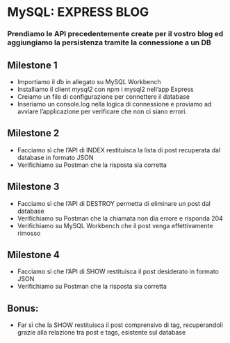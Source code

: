 # MySQL: EXPRESS BLOG

### Prendiamo le API precedentemente create per il vostro blog ed aggiungiamo la persistenza tramite la connessione a un DB

## Milestone 1

- Importiamo il db in allegato su MySQL Workbench
- Installiamo il client _mysql2_ con npm i mysql2 nell’app Express
- Creiamo un file di configurazione per connettere il database
- Inseriamo un console.log nella logica di connessione e proviamo ad avviare l’applicazione per verificare che non ci siano errori.

## Milestone 2

- Facciamo sì che l’API di INDEX restituisca la lista di post recuperata dal database in formato JSON
- Verifichiamo su Postman che la risposta sia corretta

## Milestone 3

- Facciamo sì che l’API di DESTROY permetta di eliminare un post dal database
- Verifichiamo su Postman che la chiamata non dia errore e risponda 204
- Verifichiamo su MySQL Workbench che il post venga effettivamente rimosso

## Milestone 4

- Facciamo sì che l’API di SHOW restituisca il post desiderato in formato JSON
- Verifichiamo su Postman che la risposta sia corretta

## Bonus:

- Far sì che la SHOW restituisca il post comprensivo di tag, recuperandoli grazie alla relazione tra post e tags, esistente sul database
